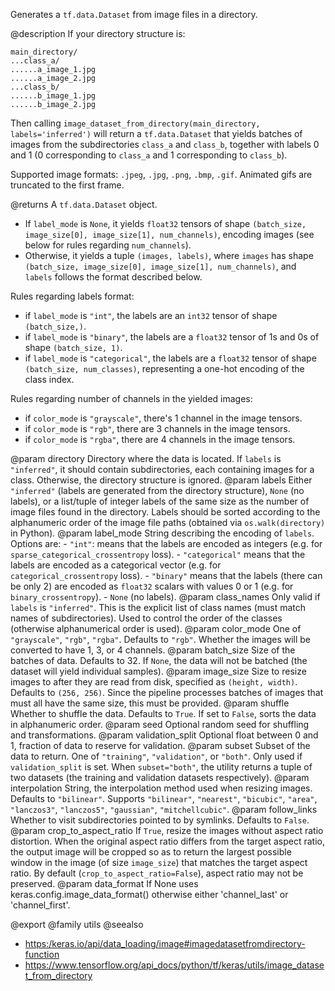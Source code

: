 Generates a `tf.data.Dataset` from image files in a directory.

@description
If your directory structure is:

```
main_directory/
...class_a/
......a_image_1.jpg
......a_image_2.jpg
...class_b/
......b_image_1.jpg
......b_image_2.jpg
```

Then calling `image_dataset_from_directory(main_directory,
labels='inferred')` will return a `tf.data.Dataset` that yields batches of
images from the subdirectories `class_a` and `class_b`, together with labels
0 and 1 (0 corresponding to `class_a` and 1 corresponding to `class_b`).

Supported image formats: `.jpeg`, `.jpg`, `.png`, `.bmp`, `.gif`.
Animated gifs are truncated to the first frame.

@returns
A `tf.data.Dataset` object.

- If `label_mode` is `None`, it yields `float32` tensors of shape
    `(batch_size, image_size[0], image_size[1], num_channels)`,
    encoding images (see below for rules regarding `num_channels`).
- Otherwise, it yields a tuple `(images, labels)`, where `images` has
    shape `(batch_size, image_size[0], image_size[1], num_channels)`,
    and `labels` follows the format described below.

Rules regarding labels format:

- if `label_mode` is `"int"`, the labels are an `int32` tensor of shape
    `(batch_size,)`.
- if `label_mode` is `"binary"`, the labels are a `float32` tensor of
    1s and 0s of shape `(batch_size, 1)`.
- if `label_mode` is `"categorical"`, the labels are a `float32` tensor
    of shape `(batch_size, num_classes)`, representing a one-hot
    encoding of the class index.

Rules regarding number of channels in the yielded images:

- if `color_mode` is `"grayscale"`,
    there's 1 channel in the image tensors.
- if `color_mode` is `"rgb"`,
    there are 3 channels in the image tensors.
- if `color_mode` is `"rgba"`,
    there are 4 channels in the image tensors.

@param directory Directory where the data is located.
    If `labels` is `"inferred"`, it should contain
    subdirectories, each containing images for a class.
    Otherwise, the directory structure is ignored.
@param labels Either `"inferred"`
    (labels are generated from the directory structure),
    `None` (no labels),
    or a list/tuple of integer labels of the same size as the number of
    image files found in the directory. Labels should be sorted
    according to the alphanumeric order of the image file paths
    (obtained via `os.walk(directory)` in Python).
@param label_mode String describing the encoding of `labels`. Options are:
    - `"int"`: means that the labels are encoded as integers
        (e.g. for `sparse_categorical_crossentropy` loss).
    - `"categorical"` means that the labels are
        encoded as a categorical vector
        (e.g. for `categorical_crossentropy` loss).
    - `"binary"` means that the labels (there can be only 2)
        are encoded as `float32` scalars with values 0 or 1
        (e.g. for `binary_crossentropy`).
    - `None` (no labels).
@param class_names Only valid if `labels` is `"inferred"`.
    This is the explicit list of class names
    (must match names of subdirectories). Used to control the order
    of the classes (otherwise alphanumerical order is used).
@param color_mode One of `"grayscale"`, `"rgb"`, `"rgba"`.
    Defaults to `"rgb"`. Whether the images will be converted to
    have 1, 3, or 4 channels.
@param batch_size Size of the batches of data. Defaults to 32.
    If `None`, the data will not be batched
    (the dataset will yield individual samples).
@param image_size Size to resize images to after they are read from disk,
    specified as `(height, width)`. Defaults to `(256, 256)`.
    Since the pipeline processes batches of images that must all have
    the same size, this must be provided.
@param shuffle Whether to shuffle the data. Defaults to `True`.
    If set to `False`, sorts the data in alphanumeric order.
@param seed Optional random seed for shuffling and transformations.
@param validation_split Optional float between 0 and 1,
    fraction of data to reserve for validation.
@param subset Subset of the data to return.
    One of `"training"`, `"validation"`, or `"both"`.
    Only used if `validation_split` is set.
    When `subset="both"`, the utility returns a tuple of two datasets
    (the training and validation datasets respectively).
@param interpolation String, the interpolation method used when
    resizing images. Defaults to `"bilinear"`.
    Supports `"bilinear"`, `"nearest"`, `"bicubic"`, `"area"`,
    `"lanczos3"`, `"lanczos5"`, `"gaussian"`, `"mitchellcubic"`.
@param follow_links Whether to visit subdirectories pointed to by symlinks.
    Defaults to `False`.
@param crop_to_aspect_ratio If `True`, resize the images without aspect
    ratio distortion. When the original aspect ratio differs from the
    target aspect ratio, the output image will be cropped so as to
    return the largest possible window in the image
    (of size `image_size`) that matches the target aspect ratio. By
    default (`crop_to_aspect_ratio=False`), aspect ratio may not be
    preserved.
@param data_format If None uses keras.config.image_data_format()
    otherwise either 'channel_last' or 'channel_first'.

@export
@family utils
@seealso
+ <https:/keras.io/api/data_loading/image#imagedatasetfromdirectory-function>
+ <https://www.tensorflow.org/api_docs/python/tf/keras/utils/image_dataset_from_directory>
